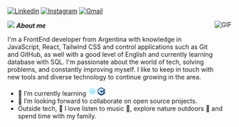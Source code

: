 [![Linkedin](https://img.shields.io/badge/-LinkedIn-blue?style=flat&logo=Linkedin&logoColor=white)](https://www.linkedin.com/in/arianna-grangetto-56b2a9290/)
[![Instagram](https://img.shields.io/badge/-Instagram-c13584?style=flat&labelColor=c13584&logo=instagram&logoColor=white)](https://www.instagram.com/arigrangetto/)
[![Gmail](https://img.shields.io/badge/-Gmail-c14438?style=flat&logo=Gmail&logoColor=white)](https://mail.google.com/mail/u/0/?tab=rm&ogbl#inbox)

<img align="right" alt="GIF" margin-left="20px" height="160px" src="https://media.giphy.com/media/du3J3cXyzhj75IOgvA/giphy.gif" />

<img src="https://media.giphy.com/media/ObNTw8Uzwy6KQ/giphy.gif" width="30px">&nbsp;***About me***

I'm a FrontEnd developer from Argentina with knowledge in JavaScript, React, Tailwind CSS and control applications such as Git and GitHub,
as well with a good level of English and currently learning database with SQL. I'm passionate about the world of tech, solving problems, and constantly improving myself. I like to keep in touch with new tools and diverse technology to continue growing in the area.

- 🌱 I’m currently learning <code><img height="20" src="https://raw.githubusercontent.com/github/explore/80688e429a7d4ef2fca1e82350fe8e3517d3494d/topics/react/react.png"></code><code><img height="20" src="https://raw.githubusercontent.com/github/explore/80688e429a7d4ef2fca1e82350fe8e3517d3494d/topics/cpp/cpp.png"></code>
- 👯 I’m looking forward to collaborate on open source projects.
- Outside tech, 📖 I love listen to music 🎵, explore nature outdoors 🌴 and spend time with my family.
